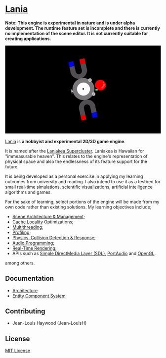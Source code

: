# [Lania](https://github.com/Jean-LouisH/Lania)

**Note: This engine is experimental in nature and is under alpha development. The runtime feature set is incomplete and there is currently no implementation of the scene editor. It is not currently suitable for creating applications.**

![screenshot](Documentation/Images/Screenshot.gif)

[Lania](https://github.com/Jean-LouisH/Lania) is **a hobbyist and experimental 2D/3D game engine**. 

It is named after the [Laniakea Supercluster](https://en.wikipedia.org/wiki/Laniakea_Supercluster). Laniakea is Hawaiian for "immeasurable heaven". This relates to the engine's representation of physical space and also the endlessness of its feature support for the future.

It is being developed as a personal exercise in applying my learning outcomes from university and reading. I also intend to use it as a testbed for small real-time simulations, scientific visualizations, artificial intelligence algorithms and games.

For the sake of learning, select portions of the engine will be made from my own code rather than existing solutions. My learning objectives include; 
* [Scene Architecture & Management](https://en.wikipedia.org/wiki/Scene_graph); 
* [Cache Locality](https://en.wikipedia.org/wiki/Locality_of_reference) Optimizations;
* [Multithreading](https://en.wikipedia.org/wiki/Thread_(computing)#Multithreading); 
* [Profiling](https://en.wikipedia.org/wiki/Profiling_(computer_programming)); 
* [Physics, Collision Detection & Response](https://en.wikipedia.org/wiki/Collision_detection); 
* [Audio Programming](https://en.wikipedia.org/wiki/Game_engine#Audio_engine); 
* [Real-Time Rendering](https://en.wikipedia.org/wiki/Real-time_computer_graphics); 
* APIs such as [Simple DirectMedia Layer (SDL)](https://www.libsdl.org/), [PortAudio](http://www.portaudio.com/) and [OpenGL](https://www.khronos.org/registry/OpenGL/specs/gl/glspec33.core.pdf).

among others.

## Documentation

* [Architecture](Documentation/Architecture.md)
* [Entity Component System](Documentation/EntityComponentSystem.md)

## Contributing

* Jean-Louis Haywood (Jean-LouisH)

## License

[MIT License](LICENSE)